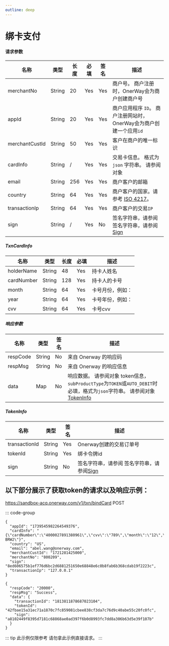 ```yaml
---
outline: deep
---
```

<script setup>

  import {reactive, ref, watch, onMounted, unref } from 'vue'; 
import {requestGen, secret} from "./util/utils";
import CMExample from './components/CMExample.vue';
import CMNote from './components/CMNote.vue';
import CustomPopover from './components/element-ui/CustomPopover.vue'; 
import CustomTable from "./components/element-ui/CustomTable.vue";
import {TopRight, View} from "@element-plus/icons-vue";
import { ClickOutside as vClickOutside } from 'element-plus';
import {TxnCardInfoDirect, TokenProviderEnum} from './util/constants';

</script>


# 绑卡支付

#### 请求参数

<div class="custom-table bordered-table">

| 名称             | 类型     | 长度  | 必填  | 签名  | 描述                                     |
|----------------|--------|-----|-----|-----|----------------------------------------|
| merchantNo     | String | 20  | Yes | Yes | 商户号。 商户注册时，OnerWay会为商户创建商户号            |
| appId          | String | 20  | Yes | Yes | 商户应用程序 `ID`。 商户注册网站时，OnerWay会为商户创建一个应用`id` |
| merchantCustId | String | 50  | Yes | Yes | 客户在商户的唯一标识                             |
| cardInfo       | String | /   | Yes | Yes |交易卡信息。 格式为 `json` 字符串。 请参阅对象           <CustomPopover title="CardInfo" width="auto" reference="CardInfo" link="/apis/apis/api-casher#txncardinfodirect" > <CustomTable :data="TxnCardInfoDirect.data" :columns="TxnCardInfoDirect.columns"></CustomTable>  </CustomPopover>                                    |
| email          | String | 256 | Yes | Yes | 商户客户的邮箱                                |
| country        | String | 64  | Yes | Yes | 商户客户的国家。请参考 [ISO 4217](https://en.wikipedia.org/wiki/ISO_4217#List_of_ISO_4217_currency_codes)。 <br>  <CMExample data="美国 is US     "></CMExample>      |
| transactionIp  | String | 64  | Yes | Yes | 商户客户的交易`IP  `                            |
| sign           | String | /   | Yes | No  | 签名字符串，请参阅  签名字符串，请参阅[Sign](./sign.html)                                    |                 |

</div>


<div class="custom-table bordered-table">

##### TxnCardInfo

| 名称         | 类型     | 长度  | 必填  | 描述            |
|------------|--------|-----|-----|---------------|
| holderName | String | 48  | Yes | 持卡人姓名         |
| cardNumber | String | 128 | Yes | 持卡人的卡号        |
| month      | String | 64  | Yes | 卡号月份，例如： <br>  <CMExample data="03"></CMExample>  |
| year       | String | 64  | Yes | 卡号年份，例如： <br>  <CMExample data="2024"></CMExample>|
| cvv        | String | 64  | Yes | 卡号cvv         |

</div>


##### 响应参数


<div class="custom-table bordered-table">

| 名称       | 类型     | 签名 | 描述                                                                                                                         |
|----------|--------|----|----------------------------------------------------------------------------------------------------------------------------|
| respCode | String | No | 来自 Onerway 的响应码                                                                                                            |
| respMsg  | String | No | 来自 Onerway 的响应信息                                                                                                           |
| data     | Map    | No | 响应数据。 请参阅对象  token信息，`subProductType`为`TOKEN`或`AUTO_DEBIT`时必填，格式为`json`字符串。 请参阅对象[TokenInfo](./api-direct-bind-card#tokeninfo) |

</div>

##### TokenInfo

<div class="custom-table bordered-table">

| 名称            | 类型     | 签名  | 描述              |
|---------------|--------|-----|-----------------|
| transactionId | String | Yes | Onerway创建的交易订单号 |
| tokenId       | String | Yes | 绑卡令牌id          |
| sign          | String | No  | 签名字符串，请参阅  签名字符串，请参阅[Sign](./sign.html)              |

</div>


## 以下部分展示了获取token的请求以及响应示例：

https://sandbox-acq.onerway.com/v1/txn/bindCard <Badge type="tip">POST</Badge>

::: code-group

```json[请求参数]
{
  "appId": "1739545982264549376",
  "cardInfo": "{\"cardNumber\":\"4000027891380961\",\"cvv\":\"789\",\"month\":\"12\",\"year\":\"2030\",\"holderName\":\"CL BRW2\"}",
  "country": "US",
  "email": "abel.wang@onerway.com",
  "merchantCustId": "1721281425000",
  "merchantNo": "800209",
  "sign": "8ed606575b1ef776d6bc2d6881251650e68848e6c0b8fab6b368cdab19f2223c",
  "transactionIp": "127.0.0.1"
}

```

```json[响应参数]
{
  "respCode": "20000",
  "respMsg": "Success",
  "data": {
    "transactionId": "1813811878687023104",
    "tokenId": "42fbae15a31ec71a1870c7fc859081cbee838cf3da7c76d9c40abe55c20fc0fc",
    "sign": "a8102449f8395d7181c68868ae0ad397f6b0d8993fc7dd8a306b63d5e39f107b"
  }
}

```
<div class="alertbox4">

::: tip 此示例仅限参考 请勿拿此示例直接请求。
:::

</div>
